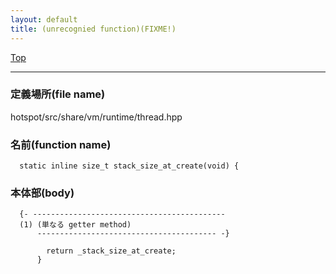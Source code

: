 ```yaml
---
layout: default
title: (unrecognied function)(FIXME!)
---
```

[Top](../index.html)

--- 
### 定義場所(file name)
hotspot/src/share/vm/runtime/thread.hpp

### 名前(function name)
```
  static inline size_t stack_size_at_create(void) {
```

### 本体部(body)
```
  {- -------------------------------------------
  (1) (単なる getter method)
      ---------------------------------------- -}

	    return _stack_size_at_create;
	  }
	
```


